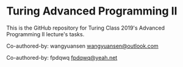 # Turing Advanced Programming II

This is the GitHub repository for Turing Class 2019's Advanced Programming II lecture's tasks. 

Co-authored-by: wangyuansen <wangyuansen@outlook.com>

Co-authored-by: fpdqwq <fpdqwq@yeah.net>
